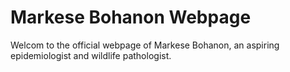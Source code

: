 # Markese Bohanon Webpage

Welcom to the official webpage of Markese Bohanon, an aspiring epidemiologist and wildlife pathologist.
